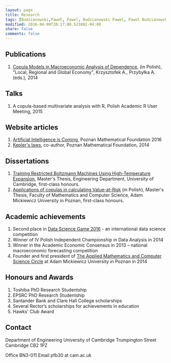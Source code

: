 ```yaml
---
layout: page
title: Research
tags: [Budzianowski,Paweł, Pawel, Budzianowski Pawel, Pawel Budzianowski, pawelbudzianowski, pawel budzianowski, research page]
modified: 2016-04-09T20:17:00.523882-04:00
share: false
comments: false
---
```


## Publications
1. [Copula Models in Macroeconomic Analysis of Dependence](http://www.atwydawnictwo.pl/katalog-ksiazek/ekonomiaizarzadzanie/item/115-ekonomia-w-ujeciu-globalnym-regionalnym-i-lokalnym), (in Polish), "Local, Regional and Global Economy", Krzysztofek A., Przybyłka A. (eds.), 2014

## Talks
1. A copula-based multivariate analysis with R, Polish Academic R User Meeting, 2015

## Website articles
1. [Artificial Intelligence is Coming](https://matematyka.poznan.pl/artykul/sztuczna-inteligencja-nadchodzi-czyli-krotki-poradnik-jak-zbudowac-inteligentna-maszyne/#easy-footnote-3), Poznan Mathematical Foundation 2016
2. [Kepler's laws](https://matematyka.poznan.pl/artykul/prawa-keplera/), co-author, Poznan Mathematical Foundation, 2014

## Dissertations
1. [Training Restricted Boltzmann Machines Using High-Temperature Expansion](https://github.com/budzianowski/DBN/blob/master/thesis/thesis.pdf), Master's Thesis, Engineering Department, University of Cambridge, first-class honours.
2. [Applications of copulas in calculating Value-at-Risk](https://github.com/budzianowski/budzianowski.github.io/blob/master/data/Pawe%C5%82_Budzianowski.pdf) (in Polish), Master's Thesis, Faculty of Mathematics and Computer Science, Adam Mickiewicz University in Poznan, first-class honours.

## Academic achievements
1. Second place in [Data Science Game 2016](http://www.datasciencegame.com/press) - an international data science competition
2. Winner of IV Polish Independent Championship in Data Analysis in 2014
3. Winner in the Academic Economic Consensus in 2013 – national macroeconomic forecasting competition
4. Founder and first president of [The Applied Mathematics and Computer Science Circle](http://mis.wmi.amu.edu.pl/) at Adam Mickiewicz University in Poznan in 2014

## Honours and Awards
1. Toshiba PhD Research Studentship
2. EPSRC PhD Research Studentship
3. Santander Bank and Clare Hall College scholarships
4. Several Rector’s scholarships for achievements in education
5. Hawks' Club Award

## Contact
Department of Engineering
University of Cambridge
Trumpington Street
Cambridge CB2 1PZ

Office BN3-011
Email pfb30 at cam.ac.uk

